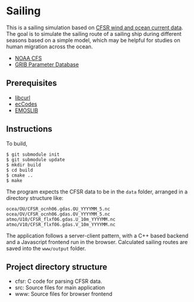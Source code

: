 # Sailing
This is a sailing simulation based on [CFSR wind and ocean current data](https://nomads.ncdc.noaa.gov/data/). The goal is to simulate the sailing route of a sailing ship during different seasons based on a simple model, which may be helpful for studies on human migration across the ocean.

* [NOAA CFS](https://www.ncdc.noaa.gov/data-access/model-data/model-datasets/climate-forecast-system-version2-cfsv2)
* [GRIB Parameter Database](https://apps.ecmwf.int/codes/grib/param-db/)

## Prerequisites

* [libcurl](https://curl.haxx.se/libcurl/)
* [ecCodes](https://confluence.ecmwf.int//display/ECC/ecCodes+Home)
* [EMOSLIB](https://confluence.ecmwf.int/display/EMOS/Emoslib)

## Instructions

To build,
```console
$ git submodule init
$ git submodule update
$ mkdir build
$ cd build
$ cmake ..
$ make
```

The program expects the CFSR data to be in the `data` folder, arranged in a directory structure like:
```
ocea/OU/CFSR_ocnh06.gdas.OU_YYYYMM_5.nc
ocea/OV/CFSR_ocnh06.gdas.OV_YYYYMM_5.nc
atmo/U10/CFSR_flxf06.gdas.U_10m_YYYYMM.nc
atmo/V10/CFSR_flxf06.gdas.V_10m_YYYYMM.nc
```

The application follows a server-client pattern, with a C++ based backend and a Javascript frontend run in the browser. Calculated sailing routes are saved into the `www/output` folder.

## Project directory structure
* cfsr: C code for parsing CFSR data.
* src: Source files for main application
* www: Source files for browser frontend
